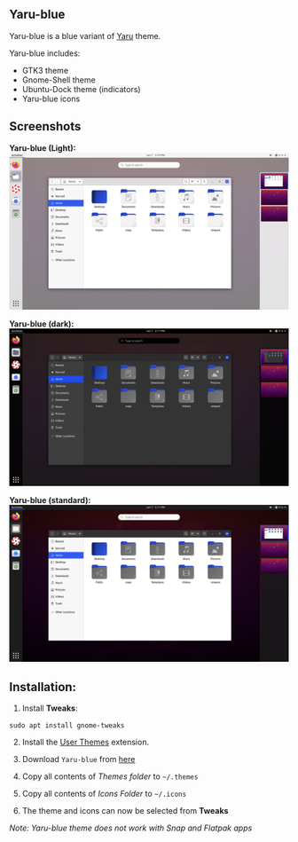## Yaru-blue
Yaru-blue is a blue variant of [Yaru](https://github.com/ubuntu/yaru) theme.

Yaru-blue includes:
- GTK3 theme
- Gnome-Shell theme
- Ubuntu-Dock theme (indicators)
- Yaru-blue icons

## Screenshots
**Yaru-blue (Light):**
![light](Screenshots/light.png)

**Yaru-blue (dark):**
![dark](Screenshots/dark.png)

**Yaru-blue (standard):**
![standard](Screenshots/standard.png)

## Installation:

 1. Install **Tweaks**:
```
sudo apt install gnome-tweaks
```
 2. Install the [User Themes](https://extensions.gnome.org/extension/19/user-themes/) extension.
 
 3.  Download `Yaru-blue` from [here](https://github.com/Muqtxdir/yaru-blue/releases/download/v20.04.7/Yaru-blue-20.04.7.tar.xz) 
 
 4. Copy all contents of *Themes folder* to `~/.themes`
 
 5. Copy all contents of *Icons Folder* to `~/.icons`
 
 6. The theme and icons can now be selected from **Tweaks**
 
*Note: Yaru-blue theme does not work with Snap and Flatpak apps*

